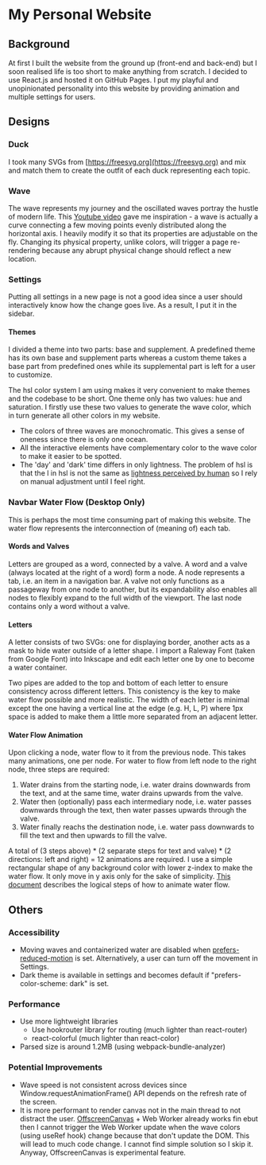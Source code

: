 # My Personal Website

## Background
At first I built the website from the ground up (front-end and back-end) but I soon realised life is too short to make anything from scratch. I decided to use React.js and hosted it on GitHub Pages. I put my playful and unopinionated personality into this website by providing animation and multiple settings for users.

## Designs
### Duck
I took many SVGs from [https://freesvg.org](https://freesvg.org) and mix and match them to create the outfit of each duck representing each topic.

### Wave
The wave represents my journey and the oscillated waves portray the hustle of modern life. This [Youtube video](https://www.youtube.com/watch?v=LLfhY4eVwDY) gave me inspiration - a wave is actually a curve connecting a few moving points evenly distributed along the horizontal axis. I heavily modify it so that its properties are adjustable on the fly. Changing its physical property, unlike colors, will trigger a page re-rendering because any abrupt physical change should reflect a new location.

### Settings
Putting all settings in a new page is not a good idea since a user should interactively know how the change goes live. As a result, I put it in the sidebar.

#### Themes
I divided a theme into two parts: base and supplement. A predefined theme has its own base and supplement parts whereas a custom theme takes a base part from predefined ones while its supplemental part is left for a user to customize.

The hsl color system I am using makes it very convenient to make themes and the codebase to be short. One theme only has two values: hue and saturation. I firstly use these two values to generate the wave color, which in turn generate all other colors in my website.
  - The colors of three waves are monochromatic. This gives a sense of oneness since there is only one ocean.
  - All the interactive elements have complementary color to the wave color to make it easier to be spotted.
  - The 'day' and 'dark' time differs in only lightness. The problem of hsl is that the l in hsl is not the same as [lightness perceived by human](https://lea.verou.me/2021/03/inverted-lightness-variables) so I rely on manual adjustment until I feel right.

### Navbar Water Flow (Desktop Only)
This is perhaps the most time consuming part of making this website. The water flow represents the interconnection of (meaning of) each tab.

#### Words and Valves
Letters are grouped as a word, connected by a valve. A word and a valve (always located at the right of a word) form a node. A node represents a tab, i.e. an item in a navigation bar. A valve not only functions as a passageway from one node to another, but its expandability also enables all nodes to flexibly expand to the full width of the viewport. The last node contains only a word without a valve.

#### Letters
A letter consists of two SVGs: one for displaying border, another acts as a mask to hide water outside of a letter shape. I import a Raleway Font (taken from Google Font) into Inkscape and edit each letter one by one to become a water container.

Two pipes are added to the top and bottom of each letter to ensure consistency across different letters. This conistency is the key to make water flow possible and more realistic. The width of each letter is minimal except the one having a vertical line at the edge (e.g. H, L, P) where 1px space is added to make them a little more separated from an adjacent letter.

#### Water Flow Animation
Upon clicking a node, water flow to it from the previous node. This takes many animations, one per node. For water to flow from left node to the right node, three steps are required:
1. Water drains from the starting node, i.e. water drains downwards from the text, and at the same time, water drains upwards from the valve.
2. Water then (optionally) pass each intermediary node, i.e. water passes downwards through the text, then water passes upwards through the valve.
3. Water finally reachs the destination node, i.e. water pass downwards to fill the text and then upwards to fill the valve.

A total of (3 steps above) * (2 separate steps for text and valve) * (2 directions: left and right) = 12 animations are required. I use a simple rectangular shape of any background color with lower z-index to make the water flow. It only move in y axis only for the sake of simplicity. [This document](doc/water-animation.md) describes the logical steps of how to animate water flow.

## Others
### Accessibility
- Moving waves and containerized water are disabled when [prefers-reduced-motion](https://developer.mozilla.org/en-US/docs/Web/CSS/@media/prefers-reduced-motion) is set. Alternatively, a user can turn off the movement in Settings.
- Dark theme is available in settings and becomes default if "prefers-color-scheme: dark" is set.

### Performance
<!--- 99 Lighthouse performance score (using production build in incognito mode)-->
- Use more lightweight libraries
  - Use hookrouter library for routing (much lighter than react-router)
  - react-colorful (much lighter than react-color)
- Parsed size is around 1.2MB (using webpack-bundle-analyzer)

### Potential Improvements
- Wave speed is not consistent across devices since Window.requestAnimationFrame() API depends on the refresh rate of the screen.
- It is more performant to render canvas not in the main thread to not distract the user. [OffscreenCanvas](https://developer.mozilla.org/en-US/docs/Web/API/OffscreenCanvas) + Web Worker already works fin ebut then I cannot trigger the Web Worker update when the wave colors (using useRef hook) change because that don't update the DOM. This will lead to much code change. I cannot find simple solution so I skip it. Anyway, OffscreenCanvas is experimental feature.
